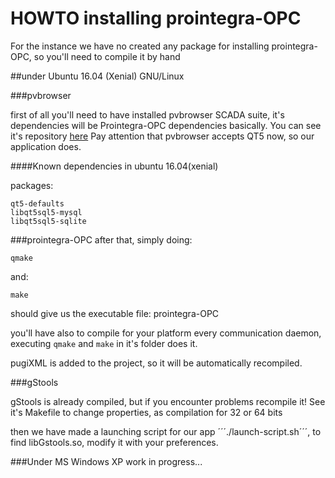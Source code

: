 HOWTO installing prointegra-OPC
========

For the instance we have no created any package for installing prointegra-OPC, so you'll need to compile it by hand

##under Ubuntu 16.04 (Xenial) GNU/Linux

###pvbrowser

first of all you'll need to have installed pvbrowser SCADA suite, it's dependencies will be Prointegra-OPC dependencies basically.
You can see it's repository [here](https://github.com/pvbrowser/pvb)
Pay attention that pvbrowser accepts QT5 now, so our application does.

####Known dependencies in ubuntu 16.04(xenial)

packages:
```
qt5-defaults
libqt5sql5-mysql
libqt5sql5-sqlite
```

###prointegra-OPC
after that, simply doing:
```
qmake
```
and:
```
make
```
should give us the executable file: prointegra-OPC

you'll have also to compile for your platform every communication daemon, executing ```qmake``` and ```make``` in it's folder does it.

pugiXML is added to the project, so it will be automatically recompiled.

###gStools

gStools is already compiled, but if you encounter problems recompile it! See it's Makefile to change properties, as compilation for 32 or 64 bits

then we have made a launching script for our app ´´´./launch-script.sh´´´, to find libGstools.so, modify it with your preferences.


###Under MS Windows XP
work in progress...


